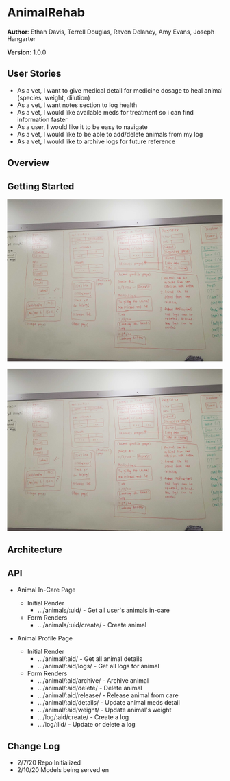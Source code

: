 # AnimalRehab

**Author**: Ethan Davis, Terrell Douglas, Raven Delaney, Amy Evans, Joseph Hangarter

**Version**: 1.0.0 

## User Stories
* As a vet, I want to give medical detail for medicine dosage to heal animal (species, weight, dilution)
* As a vet, I want notes section to log health
* As a vet, I would like available meds for treatment so i can find information faster
* As a user, I would like it to be easy to navigate
* As a vet, I would like to be able to add/delete animals from my log
* As a vet, I would like to archive logs for future reference

## Overview
<!-- Provide a high level overview of what this application is and why you are building it, beyond the fact that it's an assignment for a Code Fellows 401 class. (i.e. What's your problem domain?) -->

## Getting Started
<!-- What are the steps that a user must take in order to build this app on their own machine and get it running? -->
![Wireframes](/assets/wireframes.jpg)

![Models](/assets/wireframes.jpg)

## Architecture
<!-- Provide a detailed description of the application design. What technologies (languages, libraries, etc) you're using, and any other relevant design information. This is also an area which you can include any visuals; flow charts, example usage gifs, screen captures, etc.-->

## API
<!-- Provide detailed instructions for your applications usage. This should include any methods or endpoints available to the user/client/developer. Each section should be formatted to provide clear syntax for usage, example calls including input data requirements and options, and example responses or return values. -->
- Animal In-Care Page
  - Initial Render
    - .../animals/:uid/ - Get all user's animals in-care
  - Form Renders
    - .../animals/:uid/create/ - Create animal

- Animal Profile Page
  - Initial Render
    - .../animal/:aid/ - Get all animal details
    - .../animal/:aid/logs/ - Get all logs for animal
  - Form Renders
    - .../animal/:aid/archive/ - Archive animal
    - .../animal/:aid/delete/ - Delete animal
    - .../animal/:aid/release/ - Release animal from care
    - .../animal/:aid/details/ - Update animal meds detail
    - .../animal/:aid/weight/ - Update animal's weight
    - .../log/:aid/create/ - Create a log
    - .../log/:lid/ - Update or delete a log

## Change Log
<!-- Use this are to document the iterative changes made to your application as each feature is successfully implemented. Use time stamps. Here's an example:
01-01-2001 4:59pm - Added functionality to add and delete some things.
-->
* 2/7/20 Repo Initialized
* 2/10/20 Models being served
en
